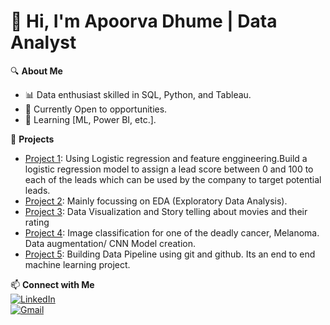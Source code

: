# 👋 Hi, I'm Apoorva Dhume | Data Analyst

🔍 **About Me**  
- 📊 Data enthusiast skilled in SQL, Python, and Tableau.  
- 🏢 Currently Open to opportunities.  
- 🌱 Learning [ML, Power BI, etc.].  

🚀 **Projects**  
- [Project 1](https://github.com/apoorvadhume/Lead-scoring): Using Logistic regression and feature enggineering.Build a logistic regression model to assign a lead score between 0 and 100 to each of the leads which can be used by the company to target potential leads.  
- [Project 2](https://github.com/apoorvadhume/Exploratory-Data-Analysis): Mainly focussing on EDA (Exploratory Data Analysis).
- [Project 3](https://github.com/apoorvadhume/IMDB-Movie-data-visualization): Data Visualization and Story telling about movies and their rating
- [Project 4](https://github.com/apoorvadhume/Melanoma-Detection): Image classification for one of the deadly cancer, Melanoma. Data augmentation/ CNN Model creation.
- [Project 5](https://github.com/apoorvadhume/mlproject): Building Data Pipeline using git and github. Its an end to end machine learning project.


📫 **Connect with Me**  
[![LinkedIn](https://img.shields.io/badge/LinkedIn-0077B5?style=flat&logo=linkedin)](https://linkedin.com/in/apoorvasdhume)  
[![Gmail](https://img.shields.io/badge/Gmail-D14836?style=flat&logo=gmail)](mailto:apoorvadhume@gmail.com)  
